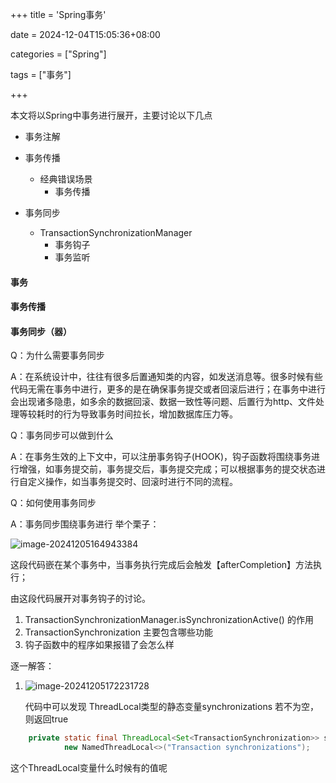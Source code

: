 +++
title = 'Spring事务'

date = 2024-12-04T15:05:36+08:00

categories = ["Spring"]

tags = ["事务"]

+++



本文将以Spring中事务进行展开，主要讨论以下几点

- 事务注解

  

- 事务传播

  - 经典错误场景
    - 事务传播

- 事务同步

  - TransactionSynchronizationManager 
    - 事务钩子
    - 事务监听





#### 事务





#### 事务传播





#### 事务同步（器）

Q：为什么需要事务同步

A：在系统设计中，往往有很多后置通知类的内容，如发送消息等。很多时候有些代码无需在事务中进行，更多的是在确保事务提交或者回滚后进行；在事务中进行会出现诸多隐患，如多余的数据回滚、数据一致性等问题、后置行为http、文件处理等较耗时的行为导致事务时间拉长，增加数据库压力等。



Q：事务同步可以做到什么

A：在事务生效的上下文中，可以注册事务钩子(HOOK)，钩子函数将围绕事务进行增强，如事务提交前，事务提交后，事务提交完成；可以根据事务的提交状态进行自定义操作，如当事务提交时、回滚时进行不同的流程。



Q：如何使用事务同步

A：事务同步围绕事务进行  举个栗子：

![image-20241205164943384](https://filestore.lifepoem.fun/know/202412051649426.png)

这段代码嵌在某个事务中，当事务执行完成后会触发【afterCompletion】方法执行；

由这段代码展开对事务钩子的讨论。

1. TransactionSynchronizationManager.isSynchronizationActive() 的作用
2. TransactionSynchronization 主要包含哪些功能
3. 钩子函数中的程序如果报错了会怎么样





逐一解答：

1. ![image-20241205172231728](https://filestore.lifepoem.fun/know/202412051722779.png)

   代码中可以发现 ThreadLocal类型的静态变量synchronizations 若不为空，则返回true

```java
	private static final ThreadLocal<Set<TransactionSynchronization>> synchronizations =
			new NamedThreadLocal<>("Transaction synchronizations");
```

这个ThreadLocal变量什么时候有的值呢



